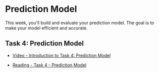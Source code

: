 # Prediction Model

This week, you'll build and evaluate your prediction model. The goal is to make your model efficient and accurate.

## Task 4: Prediction Model

- [Video - Introduction to Task 4: Prediction Model](https://www.coursera.org/learn/data-science-project/lecture/WO4sg/introduction-to-task-4-prediction-model)

- [Reading - Task 4 - Prediction Model](https://www.coursera.org/learn/data-science-project/supplement/SKIQt/task-4-prediction-model)
